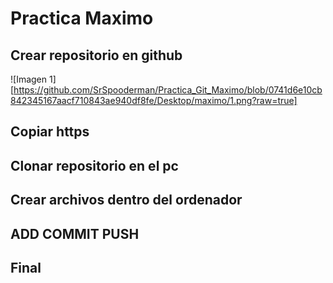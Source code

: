 # Practica Maximo 
## Crear repositorio en github
![Imagen 1][https://github.com/SrSpooderman/Practica_Git_Maximo/blob/0741d6e10cb842345167aacf710843ae940df8fe/Desktop/maximo/1.png?raw=true]
## Copiar https
## Clonar repositorio en el pc
## Crear archivos dentro del ordenador
## ADD COMMIT PUSH
## Final
